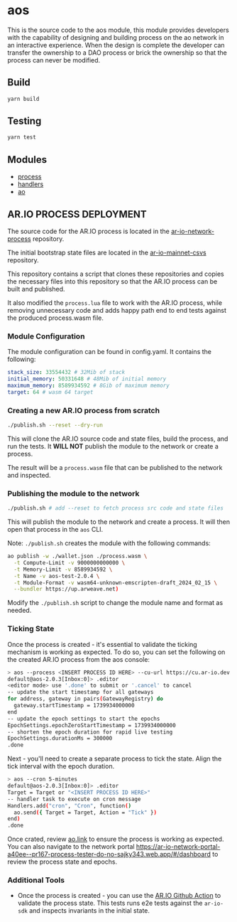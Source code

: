 # aos 

This is the source code to the aos module, this module provides developers with the capability of designing and building process on the ao network in an interactive experience. When the design is complete the developer can transfer the ownership to a DAO process or brick the ownership so that the process can never be modified.

## Build

```sh
yarn build
```

## Testing

```sh
yarn test
```

## Modules

- [process](process.md)
- [handlers](handlers.md)
- [ao](ao.md)


## AR.IO PROCESS DEPLOYMENT

The source code for the AR.IO process is located in the [ar-io-network-process](https://github.com/ar-io/ar-io-network-process) repository.

The initial bootstrap state files are located in the [ar-io-mainnet-csvs](https://github.com/ar-io/ar-io-mainnet-csvs) repository.

This repository contains a script that clones these repositories and copies the necessary files into this repository so that the AR.IO process can be built and published.

It also modified the `process.lua` file to work with the AR.IO process, while removing unnecessary code and adds happy path end to end tests against the produced process.wasm file.

### Module Configuration

The module configuration can be found in config.yaml. It contains the following:

```yaml
stack_size: 33554432 # 32Mib of stack
initial_memory: 50331648 # 48Mib of initial memory
maximum_memory: 8589934592 # 8Gib of maximum memory
target: 64 # wasm 64 target
```

### Creating a new AR.IO process from scratch

```bash
./publish.sh --reset --dry-run
```

This will clone the AR.IO source code and state files, build the process, and run the tests. It **WILL NOT** publish the module to the network or create a process.

The result will be a `process.wasm` file that can be published to the network and inspected.

### Publishing the module to the network

```bash
./publish.sh # add --reset to fetch process src code and state files
```

This will publish the module to the network and create a process. It will then open that process in the `aos` CLI.

Note: `./publish.sh` creates the module with the following commands:
```bash
ao publish -w ./wallet.json ./process.wasm \
  -t Compute-Limit -v 9000000000000 \
  -t Memory-Limit -v 8589934592 \
  -t Name -v aos-test-2.0.4 \
  -t Module-Format -v wasm64-unknown-emscripten-draft_2024_02_15 \
  --bundler https://up.arweave.net)
  ```

Modify the `./publish.sh` script to change the module name and format as needed.

### Ticking State

Once the process is created - it's essential to validate the ticking mechanism is working as expected. To do so, you can set the following on the created AR.IO process from the aos console:

```bash
> aos --process <INSERT PROCESS ID HERE> --cu-url https://cu.ar-io.dev
default@aos-2.0.3[Inbox:0]> .editor
<editor mode> use '.done' to submit or '.cancel' to cancel
-- update the start timestamp for all gateways
for address, gateway in pairs(GatewayRegistry) do
  gateway.startTimestamp = 1739934000000
end
-- update the epoch settings to start the epochs
EpochSettings.epochZeroStartTimestamp = 1739934000000
-- shorten the epoch duration for rapid live testing
EpochSettings.durationMs = 300000
.done
```

Next - you'll need to create a separate process to tick the state. Align the tick interval with the epoch duration.

```bash
> aos --cron 5-minutes
default@aos-2.0.3[Inbox:0]> .editor
Target = Target or "<INSERT PROCESS ID HERE>"
-- handler task to execute on cron message
Handlers.add("cron", "Cron", function() 
  ao.send({ Target = Target, Action = "Tick" })
end)
.done
```

Once crated, review [ao.link](https://ao.link) to ensure the process is working as expected. You can also navigate to the network portal https://ar-io-network-portal-a40ee--pr167-process-tester-do-no-sajky343.web.app/#/dashboard to review the process state and epochs.

### Additional Tools

- Once the process is created - you can use the [AR.IO Github Action](https://github.com/ar-io/ar-io-network-process/actions/workflows/monitor_ad_hoc.yaml) to validate the process state. This tests runs e2e tests against the `ar-io-sdk` and inspects invariants in the initial state.


